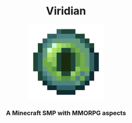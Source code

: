 <h1 align="center">Viridian</h1>

<p align="center">
  <img src="../assets/ender_eye-1024x1024.png" alt="Logo" width="200"/>
</p>

<h3 align="center">A Minecraft SMP with MMORPG aspects</h3>
